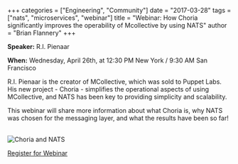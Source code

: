 +++
categories = ["Engineering", "Community"]
date = "2017-03-28"
tags = ["nats", "microservices", "webinar"]
title = "Webinar: How Choria significantly improves the operability of Mcollective by using NATS"
author = "Brian Flannery"
+++

**Speaker:** R.I. Pienaar

**When:** Wednesday, April 26th, at 12:30 PM New York / 9:30 AM San Francisco

R.I. Pienaar is the creator of MCollective, which was sold to Puppet Labs. His new project - Choria - simplifies the operational aspects of using MCollective, and NATS has been key to providing simplicity and scalability.

This webinar will share more information about what Choria is, why NATS was chosen for the messaging layer, and what the results have been so far!

<br>

<img class="img-responsive center-block" alt="Choria and NATS" src="/img/blog/webinar-choria.png">

<br>

<a target="_blank" href="https://attendee.gotowebinar.com/register/5589424916003895555" class="btn btn-primary btn-lg btn-block">Register for Webinar</a>
